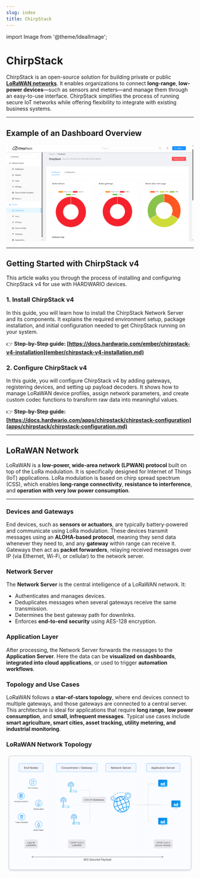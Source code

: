 ```yaml
---
slug: index
title: ChirpStack
---
```

import Image from '@theme/IdealImage';

# ChirpStack 

ChirpStack is an open-source solution for building private or public [**LoRaWAN networks**](#lorawan-network). It enables organizations to connect **long-range**, **low-power devices**—such as sensors and meters—and manage them through an easy-to-use interface. ChirpStack simplifies the process of running secure IoT networks while offering flexibility to integrate with existing business systems.

---

## Example of an Dashboard Overview

![ChirpStack Dashboard Overview](chirpstack-dashboard.png)

---

## Getting Started with ChirpStack v4

This article walks you through the process of installing and configuring ChirpStack v4 for use with HARDWARIO devices.  

### 1. Install ChirpStack v4

In this guide, you will learn how to install the ChirpStack Network Server and its components. It explains the required environment setup, package installation, and initial configuration needed to get ChirpStack running on your system.  

👉 **Step-by-Step guide: [https://docs.hardwario.com/ember/chirpstack-v4-installation](ember/chirpstack-v4-installation.md)**  

### 2. Configure ChirpStack v4

In this guide, you will configure ChirpStack v4 by adding gateways, registering devices, and setting up payload decoders. It shows how to manage LoRaWAN device profiles, assign network parameters, and create custom codec functions to transform raw data into meaningful values.  

👉 **Step-by-Step guide: [https://docs.hardwario.com/apps/chirpstack/chirpstack-configuration](apps/chirpstack/chirpstack-configuration.md)**  

---

## LoRaWAN Network 
LoRaWAN is a **low-power, wide-area network (LPWAN) protocol** built on top of the LoRa modulation. It is specifically designed for Internet of Things (IoT) applications. LoRa modulation is based on chirp spread spectrum (CSS), which enables **long-range connectivity**, **resistance to interference**, and **operation with very low power consumption**.  

---

### Devices and Gateways  
End devices, such as **sensors or actuators**, are typically battery-powered and communicate using LoRa modulation. These devices transmit messages using an **ALOHA-based protocol**, meaning they send data whenever they need to, and any **gateway** within range can receive it. Gateways then act as **packet forwarders**, relaying received messages over IP (via Ethernet, Wi-Fi, or cellular) to the network server.  

### Network Server  
The **Network Server** is the central intelligence of a LoRaWAN network. It:  
- Authenticates and manages devices.  
- Deduplicates messages when several gateways receive the same transmission.  
- Determines the best gateway path for downlinks.  
- Enforces **end-to-end security** using AES-128 encryption.  

### Application Layer  
After processing, the Network Server forwards the messages to the **Application Server**. Here the data can be **visualized on dashboards**, **integrated into cloud applications**, or used to trigger **automation workflows**.  

### Topology and Use Cases  
LoRaWAN follows a **star-of-stars topology**, where end devices connect to multiple gateways, and those gateways are connected to a central server. This architecture is ideal for applications that require **long range**, **low power consumption**, and **small, infrequent messages**. Typical use cases include **smart agriculture, smart cities, asset tracking, utility metering, and industrial monitoring**.  

### LoRaWAN Network Topology

![LoRaWAN Network Topology](lora-example.png)
